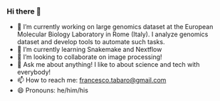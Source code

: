 ### Hi there 👋 

- 🔭 I’m currently working on large genomics dataset at the European Molecular Biology Laboratory in Rome (Italy). I analyze genomics dataset and develop tools to automate such tasks.
- 🌱 I’m currently learning Snakemake and Nextflow
- 👯 I’m looking to collaborate on image processing!
- 💬 Ask me about anything! I like to about science and tech with everybody! 
- 📫 How to reach me: francesco.tabaro@gmail.com
- 😄 Pronouns: he/him/his

<!--
**ftabaro/ftabaro** is a ✨ _special_ ✨ repository because its `README.md` (this file) appears on your GitHub profile.

Here are some ideas to get you started:

- 🔭 I’m currently working on ...
- 🌱 I’m currently learning ...
- 👯 I’m looking to collaborate on ...
- 🤔 I’m looking for help with ...
- 💬 Ask me about ...
- 📫 How to reach me: ...
- 😄 Pronouns: ...
- ⚡ Fun fact: ...
-->

